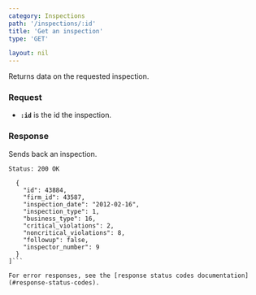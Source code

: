 ```yaml
---
category: Inspections
path: '/inspections/:id'
title: 'Get an inspection'
type: 'GET'

layout: nil
---
```


Returns data on the requested inspection.

### Request

* **`:id`** is the id the inspection.

### Response

Sends back an inspection.

```Status: 200 OK```
```[
  {
    "id": 43884,
    "firm_id": 43587,
    "inspection_date": "2012-02-16",
    "inspection_type": 1,
    "business_type": 16,
    "critical_violations": 2,
    "noncritical_violations": 8,
    "followup": false,
    "inspector_number": 9
  }
]```

For error responses, see the [response status codes documentation](#response-status-codes).